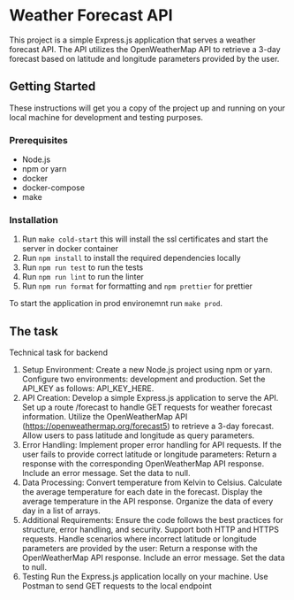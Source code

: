 # Weather Forecast API

This project is a simple Express.js application that serves a weather forecast API. The API utilizes the OpenWeatherMap API to retrieve a 3-day forecast based on latitude and longitude parameters provided by the user.

## Getting Started

These instructions will get you a copy of the project up and running on your local machine for development and testing purposes.

### Prerequisites

- Node.js
- npm or yarn
- docker
- docker-compose
- make

### Installation

1. Run `make cold-start` this will install the ssl certificates and start the server in docker container
2. Run `npm install` to install the required dependencies locally
3. Run `npm run test` to run the tests
4. Run `npm run lint` to run the linter
5. Run `npm run format` for formatting and `npm prettier` for prettier

To start the application in prod environemnt run `make prod`.


## The task

Technical task for backend

1. Setup Environment:
   Create a new Node.js project using npm or yarn.
   Configure two environments: development and production.
   Set the API_KEY as follows: API_KEY_HERE.
2. API Creation:
   Develop a simple Express.js application to serve the API.
   Set up a route /forecast to handle GET requests for weather forecast information.
   Utilize the OpenWeatherMap API (https://openweathermap.org/forecast5) to retrieve a 3-day forecast.
   Allow users to pass latitude and longitude as query parameters.
3. Error Handling:
   Implement proper error handling for API requests.
   If the user fails to provide correct latitude or longitude parameters:
   Return a response with the corresponding OpenWeatherMap API response.
   Include an error message.
   Set the data to null.
4. Data Processing:
   Convert temperature from Kelvin to Celsius.
   Calculate the average temperature for each date in the forecast.
   Display the average temperature in the API response.
   Organize the data of every day in a list of arrays.
5. Additional Requirements:
   Ensure the code follows the best practices for structure, error handling, and security.
   Support both HTTP and HTTPS requests.
   Handle scenarios where incorrect latitude or longitude parameters are provided by the user:
   Return a response with the OpenWeatherMap API response.
   Include an error message.
   Set the data to null.
6. Testing
   Run the Express.js application locally on your machine.
   Use Postman to send GET requests to the local endpoint
